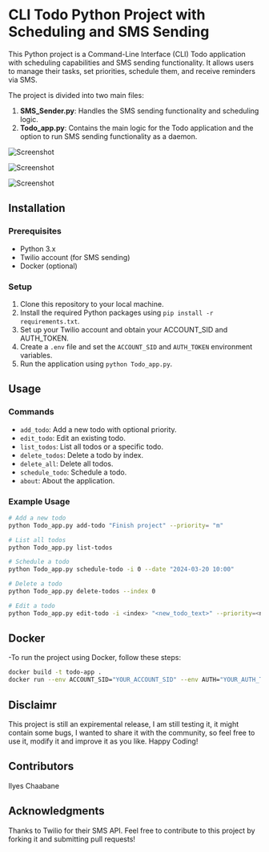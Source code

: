 # CLI Todo Python Project with Scheduling and SMS Sending

This Python project is a Command-Line Interface (CLI) Todo application with scheduling capabilities and SMS sending functionality. It allows users to manage their tasks, set priorities, schedule them, and receive reminders via SMS.

The project is divided into two main files:
1. **SMS_Sender.py**: Handles the SMS sending functionality and scheduling logic.
2. **Todo_app.py**: Contains the main logic for the Todo application and the option to run SMS sending functionality as a daemon.

![Screenshot](imgs/s1.png.png)

![Screenshot](imgs/s2.png.png)

![Screenshot](imgs/s3.png.png)


## Installation

### Prerequisites
- Python 3.x
- Twilio account (for SMS sending)
- Docker (optional)

### Setup
1. Clone this repository to your local machine.
2. Install the required Python packages using `pip install -r requirements.txt`.
3. Set up your Twilio account and obtain your ACCOUNT_SID and AUTH_TOKEN.
4. Create a `.env` file and set the `ACCOUNT_SID` and `AUTH_TOKEN` environment variables.
5. Run the application using `python Todo_app.py`.

## Usage

### Commands
- `add_todo`: Add a new todo with optional priority.
- `edit_todo`: Edit an existing todo.
- `list_todos`: List all todos or a specific todo.
- `delete_todos`: Delete a todo by index.
- `delete_all`: Delete all todos.
- `schedule_todo`: Schedule a todo.
- `about`: About the application.

### Example Usage
```bash
# Add a new todo
python Todo_app.py add-todo "Finish project" --priority= "m"

# List all todos
python Todo_app.py list-todos

# Schedule a todo
python Todo_app.py schedule-todo -i 0 --date "2024-03-20 10:00"

# Delete a todo
python Todo_app.py delete-todos --index 0

# Edit a todo
python Todo_app.py edit-todo -i <index> "<new_todo_text>" --priority=<new_priority> --date=<new_date>

```

## Docker

-To run the project using Docker, follow these steps:

```bash
docker build -t todo-app .
docker run --env ACCOUNT_SID="YOUR_ACCOUNT_SID" --env AUTH="YOUR_AUTH_TOKEN" todo-app

```

## Disclaimr

This project is still an expiremental release, I am still testing it, it might contain some bugs, I wanted to share it with the community, so feel free to use it, modify it and improve it as you like. Happy Coding!


## Contributors

Ilyes Chaabane


## Acknowledgments

Thanks to Twilio for their SMS API.
Feel free to contribute to this project by forking it and submitting pull requests!
